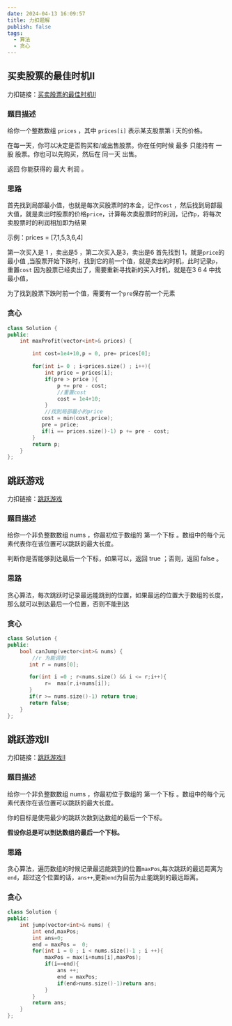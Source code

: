 ```yaml
---
date: 2024-04-13 16:09:57
title: 力扣题解
publish: false
tags: 
  - 算法
  - 贪心
---
```

<!-- markdownlint-disable-file -->

## 买卖股票的最佳时机II
力扣链接：[买卖股票的最佳时机II](https://leetcode.cn/problems/best-time-to-buy-and-sell-stock-ii/description/)

### 题目描述
给你一个整数数组 `prices` ，其中 `prices[i]` 表示某支股票第 i 天的价格。

在每一天，你可以决定是否购买和/或出售股票。你在任何时候 最多 只能持有 一股 股票。你也可以先购买，然后在 同一天 出售。

返回 你能获得的 最大 利润 。

### 思路
首先找到局部最小值，也就是每次买股票时的本金，记作`cost` ，然后找到局部最大值，就是卖出时股票的价格`price`，计算每次卖股票时的利润，记作`p`，将每次卖股票时的利润相加即为结果

示例：prices = [7,1,5,3,6,4]
 
 第一次买入是 1 ，卖出是5 ，第二次买入是3，卖出是6
 首先找到 1，就是`price`的最小值 ,当股票开始下跌时，找到它的前一个值，就是卖出的时机，此时记录`p`，重置`cost` 因为股票已经卖出了，需要重新寻找新的买入时机，就是在3 6 4 中找最小值，

 为了找到股票下跌时前一个值，需要有一个`pre`保存前一个元素

### 贪心

```c++
class Solution {
public:
    int maxProfit(vector<int>& prices) {

        int cost=1e4+10,p = 0, pre= prices[0];

        for(int i= 0 ; i<prices.size() ; i++){
            int price = prices[i];
            if(pre > price ){
                p += pre - cost;
                //重置cost
                cost = 1e4+10; 
            }
            //找到局部最小的price
           cost = min(cost,price);
           pre = price;
           if(i == prices.size()-1) p += pre - cost;
        }
        return p;
    }
};
```


## 跳跃游戏
力扣链接：[跳跃游戏](https://leetcode.cn/problems/jump-game/description/)

### 题目描述
给你一个非负整数数组 nums ，你最初位于数组的 第一个下标 。数组中的每个元素代表你在该位置可以跳跃的最大长度。

判断你是否能够到达最后一个下标，如果可以，返回 true ；否则，返回 false 。

### 思路

贪心算法，每次跳跃时记录最远能跳到的位置，如果最远的位置大于数组的长度，那么就可以到达最后一个位置，否则不能到达

### 贪心

```c++ 
class Solution {
public:
    bool canJump(vector<int>& nums) {
        //r 为能调到
       int r = nums[0];

       for(int i =0 ; r<nums.size() && i <= r;i++){
            r=  max(r,i+nums[i]);
       }
       if(r >= nums.size()-1) return true;
       return false;
    }
};
```

## 跳跃游戏II
力扣链接：[跳跃游戏II](https://leetcode.cn/problems/jump-game-ii/description/)

### 题目描述
给你一个非负整数数组 nums ，你最初位于数组的 第一个下标 。数组中的每个元素代表你在该位置可以跳跃的最大长度。

你的目标是使用最少的跳跃次数到达数组的最后一个下标。

**假设你总是可以到达数组的最后一个下标。**

### 思路

贪心算法，遍历数组的时候记录最远能跳到的位置`maxPos`,每次跳跃的最远距离为`end`，超过这个位置的话，`ans++`,更新`end`为目前为止能跳到的最远距离。

### 贪心

```c++
class Solution {
public:
    int jump(vector<int>& nums) {
        int end,maxPos;
        int ans=0;
        end = maxPos =  0;
        for(int i = 0 ; i < nums.size()-1 ; i ++){ 
            maxPos = max(i+nums[i],maxPos);
            if(i==end){
                ans ++;
                end = maxPos;
                if(end>nums.size()-1)return ans;
            }
        }
        return ans;
    }
};
```